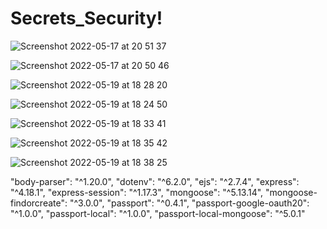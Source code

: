 # Secrets_Security!



![Screenshot 2022-05-17 at 20 51 37](https://user-images.githubusercontent.com/62755319/169333403-3a0e9bf2-ca08-4559-804f-3e138183e026.png)

![Screenshot 2022-05-17 at 20 50 46](https://user-images.githubusercontent.com/62755319/169337143-c25e547d-4ccc-43b1-b201-9322fb5d7504.png)


![Screenshot 2022-05-19 at 18 28 20](https://user-images.githubusercontent.com/62755319/169336890-213db2d0-f290-4133-9bcf-76c2f1dc2e98.png)

![Screenshot 2022-05-19 at 18 24 50](https://user-images.githubusercontent.com/62755319/169337093-0e3255d5-dee6-4666-84d9-4019bbf0faa1.png)

![Screenshot 2022-05-19 at 18 33 41](https://user-images.githubusercontent.com/62755319/169337635-8ae1cced-70aa-4446-825e-170a7cca9ba8.png)

![Screenshot 2022-05-19 at 18 35 42](https://user-images.githubusercontent.com/62755319/169338155-ee27bbf8-c556-4d2e-8d54-e0bc31e73736.png)

![Screenshot 2022-05-19 at 18 38 25](https://user-images.githubusercontent.com/62755319/169338685-fca7d625-6a0d-445b-b466-4cf27df64aa7.png)


"body-parser": "^1.20.0",
        "dotenv": "^6.2.0",
        "ejs": "^2.7.4",
        "express": "^4.18.1",
        "express-session": "^1.17.3",
        "mongoose": "^5.13.14",
        "mongoose-findorcreate": "^3.0.0",
        "passport": "^0.4.1",
        "passport-google-oauth20": "^1.0.0",
        "passport-local": "^1.0.0",
        "passport-local-mongoose": "^5.0.1"
